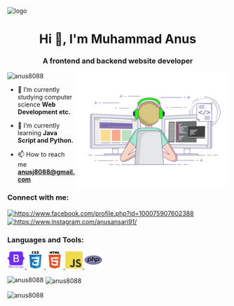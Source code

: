 ![logo](https://github.com/Anus8088/Anus8088/blob/main/my.png)
<h1 align="center">Hi 👋, I'm Muhammad Anus</h1>
<h3 align="center">A frontend and backend website developer</h3>
<img align="right" width="350" alt="coding" src="https://github.com/Anus8088/Anus8088/blob/main/gif.gif">
<p align="left"> <img src="https://komarev.com/ghpvc/?username=anus8088&label=Profile%20views&color=0e75b6&style=flat" alt="anus8088" /> </p>

- 🔭 I’m currently studying computer science **Web Development etc.**

- 🌱 I’m currently learning **Java Script and Python.**

- 📫 How to reach me **anusj8088@gmail.com**

<h3 align="left">Connect with me:</h3>
<p align="left">
<a href="https://www.facebook.com/profile.php?id=100075907602388" target="blank"><img align="center" src="https://raw.githubusercontent.com/rahuldkjain/github-profile-readme-generator/master/src/images/icons/Social/facebook.svg" alt="https://www.facebook.com/profile.php?id=100075907602388" height="30" width="40" /></a>
<a href="https://www.instagram.com/anusansari91/" target="blank"><img align="center" src="https://raw.githubusercontent.com/rahuldkjain/github-profile-readme-generator/master/src/images/icons/Social/instagram.svg" alt="https://www.instagram.com/anusansari91/" height="30" width="40" /></a>
</p>

<h3 align="left">Languages and Tools:</h3>
<p align="left"> <a href="https://getbootstrap.com" target="_blank" rel="noreferrer"> <img src="https://raw.githubusercontent.com/devicons/devicon/master/icons/bootstrap/bootstrap-plain-wordmark.svg" alt="bootstrap" width="40" height="40"/> </a> <a href="https://www.w3schools.com/css/" target="_blank" rel="noreferrer"> <img src="https://raw.githubusercontent.com/devicons/devicon/master/icons/css3/css3-original-wordmark.svg" alt="css3" width="40" height="40"/> </a> <a href="https://www.w3.org/html/" target="_blank" rel="noreferrer"> <img src="https://raw.githubusercontent.com/devicons/devicon/master/icons/html5/html5-original-wordmark.svg" alt="html5" width="40" height="40"/> </a> <a href="https://developer.mozilla.org/en-US/docs/Web/JavaScript" target="_blank" rel="noreferrer"> <img src="https://raw.githubusercontent.com/devicons/devicon/master/icons/javascript/javascript-original.svg" alt="javascript" width="40" height="40"/> </a> <a href="https://www.php.net" target="_blank" rel="noreferrer"> <img src="https://raw.githubusercontent.com/devicons/devicon/master/icons/php/php-original.svg" alt="php" width="40" height="40"/> </a> </p>

<p><img align="left" src="https://github-readme-stats.vercel.app/api/top-langs?username=anus8088&show_icons=true&locale=en&layout=compact" alt="anus8088" /></p>

<p>&nbsp;<img align="center" src="https://github-readme-stats.vercel.app/api?username=anus8088&show_icons=true&locale=en" alt="anus8088" /></p>

<p><img align="center" src="https://github-readme-streak-stats.herokuapp.com/?user=anus8088&" alt="anus8088" /></p>

